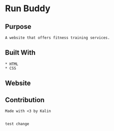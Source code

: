 # Run Buddy

## Purpose

    A website that offers fitness training services.

## Built With

    * HTML
    * CSS

## Website

## Contribution
    Made with <3 by Kalin


    test change
    